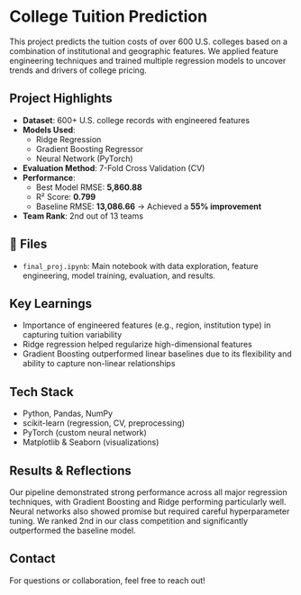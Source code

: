 # College Tuition Prediction

This project predicts the tuition costs of over 600 U.S. colleges based on a combination of institutional and geographic features. We applied feature engineering techniques and trained multiple regression models to uncover trends and drivers of college pricing.

## Project Highlights

- **Dataset**: 600+ U.S. college records with engineered features
- **Models Used**:
  - Ridge Regression
  - Gradient Boosting Regressor
  - Neural Network (PyTorch)
- **Evaluation Method**: 7-Fold Cross Validation (CV)
- **Performance**:
  - Best Model RMSE: **5,860.88**
  - R² Score: **0.799**
  - Baseline RMSE: **13,086.66** → Achieved a **55% improvement**
- **Team Rank**: 2nd out of 13 teams

## 📁 Files

- `final_proj.ipynb`: Main notebook with data exploration, feature engineering, model training, evaluation, and results.

## Key Learnings

- Importance of engineered features (e.g., region, institution type) in capturing tuition variability
- Ridge regression helped regularize high-dimensional features
- Gradient Boosting outperformed linear baselines due to its flexibility and ability to capture non-linear relationships

## Tech Stack

- Python, Pandas, NumPy
- scikit-learn (regression, CV, preprocessing)
- PyTorch (custom neural network)
- Matplotlib & Seaborn (visualizations)

## Results & Reflections

Our pipeline demonstrated strong performance across all major regression techniques, with Gradient Boosting and Ridge performing particularly well. Neural networks also showed promise but required careful hyperparameter tuning. We ranked 2nd in our class competition and significantly outperformed the baseline model.

## Contact

For questions or collaboration, feel free to reach out!

